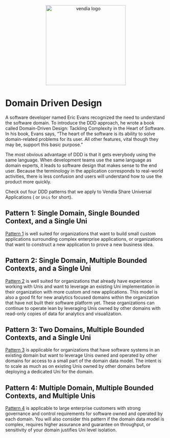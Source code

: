 <p align="center">
  <a href="https://vendia.net/">
    <img src="https://www.vendia.net/images/logo/black.svg" alt="vendia logo" width="250px">
  </a>
</p>

# Domain Driven Design

A software developer named Eric Evans recognized the need to understand the software domain. To introduce the DDD approach, he wrote a book called Domain-Driven Design: Tackling Complexity in the Heart of Software. In his book, Evans says, “The heart of the software is its ability to solve domain-related problems for its user. All other features, vital though they may be, support this basic purpose.”

The most obvious advantage of DDD is that it gets everybody using the same language. When development teams use the same language as domain experts, it leads to software design that makes sense to the end user. Because the terminology in the application corresponds to real-world activities, there is less confusion and users will understand how to use the product more quickly.

Check out four DDD patterns that we apply to Vendia Share Universal Applications ( or `Unis` for short).

## Pattern 1: Single Domain, Single Bounded Context, and a Single Uni

[Pattern 1](pattern1/README.md) is well suited for organizations that want to build small custom applications surrounding complex enterprise applications, or organizations that want to construct a new application to prove a new business idea.

## Pattern 2: Single Domain, Multiple Bounded Contexts, and a Single Uni
[Pattern 2](pattern2/README.md) is well suited for organizations that already have experience working with Unis and want to leverage an existing Uni implementation in their organization with more custom and new applications. This model is also a good fit for new analytics focused domains within the organization that have not built their software platform yet. These organizations can continue to operate lean by leveraging Unis owned by other domains with read-only copies of data for analytics and visualization.

## Pattern 3: Two Domains, Multiple Bounded Contexts, and a Single Uni
[Pattern 3](pattern3/README.md) is applicable for organizations that have software systems in an existing domain but want to leverage Unis owned and operated by other domains for access to a small part of the domain data model. The intent is to scale as much as on existing Unis owned by other domains before deploying a dedicated Uni for the domain.

## Pattern 4: Multiple Domain, Multiple Bounded Contexts, and Multiple Unis
[Pattern 4](pattern4/README.md) is applicable to large enterprise customers with strong governance and control requirements for software owned and operated by each domain. You will also consider this pattern if the domain data model is complex, requires higher assurance and guarantee on throughput, or sensitivity of your domain justifies Uni level isolation.
